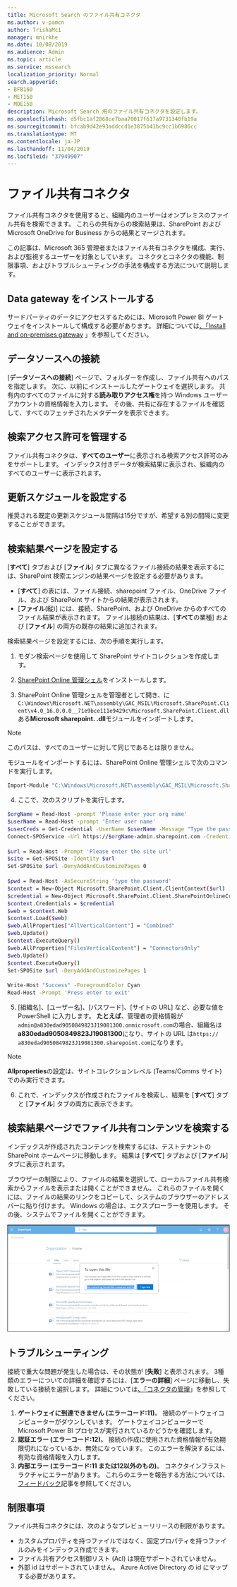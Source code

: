 ```yaml
---
title: Microsoft Search のファイル共有コネクタ
ms.author: v-pamcn
author: TrishaMc1
manager: mnirkhe
ms.date: 10/08/2019
ms.audience: Admin
ms.topic: article
ms.service: mssearch
localization_priority: Normal
search.appverid:
- BFB160
- MET150
- MOE150
description: Microsoft Search 用のファイル共有コネクタを設定します。
ms.openlocfilehash: d5fbc1af2868ce7baa70017f617a9731340fb19a
ms.sourcegitcommit: bfcab9d42e93addccd1e3875b41bc9cc1b6986cc
ms.translationtype: MT
ms.contentlocale: ja-JP
ms.lasthandoff: 11/04/2019
ms.locfileid: "37949907"
---
```

# <a name="file-share-connector"></a>ファイル共有コネクタ

ファイル共有コネクタを使用すると、組織内のユーザーはオンプレミスのファイル共有を検索できます。 これらの共有からの検索結果は、SharePoint および Microsoft OneDrive for Business からの結果とマージされます。

この記事は、Microsoft 365 管理者またはファイル共有コネクタを構成、実行、および監視するユーザーを対象としています。 コネクタとコネクタの機能、制限事項、およびトラブルシューティングの手法を構成する方法について説明します。

## <a name="install-a-data-gateway"></a>Data gateway をインストールする
サードパーティのデータにアクセスするためには、Microsoft Power BI ゲートウェイをインストールして構成する必要があります。 詳細については[、「Install and on-premises gateway](https://docs.microsoft.com/data-integration/gateway/service-gateway-install) 」を参照してください。  

## <a name="connect-to-a-data-source"></a>データソースへの接続
[**データソースへの接続**] ページで、フォルダーを作成し、ファイル共有へのパスを指定します。 次に、以前にインストールしたゲートウェイを選択します。 共有内のすべてのファイルに対する**読み取りアクセス権**を持つ Windows ユーザーアカウントの資格情報を入力します。 その後、共有に存在するファイルを確認して、すべてのフェッチされたメタデータを表示できます。

## <a name="manage-search-permissions"></a>検索アクセス許可を管理する
ファイル共有コネクタは、**すべてのユーザー**に表示される検索アクセス許可のみをサポートします。 インデックス付きデータが検索結果に表示され、組織内のすべてのユーザーに表示されます。

## <a name="set-the-refresh-schedule"></a>更新スケジュールを設定する
推奨される既定の更新スケジュール間隔は15分ですが、希望する別の間隔に変更することができます。

## <a name="set-up-your-search-results-page"></a>検索結果ページを設定する
[**すべて**] タブおよび [**ファイル**] タブに異なるファイル接続の結果を表示するには、SharePoint 検索エンジンの結果ページを設定する必要があります。
- [**すべて**] の表には、ファイル接続、sharepoint ファイル、OneDrive ファイル、および SharePoint サイトからの結果が表示されます。 
- [**ファイル**(縦)] には、接続、SharePoint、および OneDrive からのすべてのファイル結果が表示されます。
ファイル接続の結果は、[**すべて**の業種] および [**ファイル**] の両方の既存の結果に追加されます。

検索結果ページを設定するには、次の手順を実行します。
1. モダン検索ページを使用して SharePoint サイトコレクションを作成します。

2. [SharePoint Online 管理シェル](https://www.microsoft.com/download/details.aspx?id=35588)をインストールします。

3. SharePoint Online 管理シェルを管理者として開き、に`C:\Windows\Microsoft.NET\assembly\GAC_MSIL\Microsoft.SharePoint.Client\v4.0_16.0.0.0__71e9bce111e9429c\Microsoft.SharePoint.Client.dll`ある**Microsoft sharepoint. .dll**モジュールをインポートします。

> [!NOTE]
> このパスは、すべてのユーザーに対して同じであるとは限りません。

モジュールをインポートするには、SharePoint Online 管理シェルで次のコマンドを実行します。
```bash
Import-Module "C:\Windows\Microsoft.NET\assembly\GAC_MSIL\Microsoft.SharePoint.Client\v4.0_16.0.0.0__71e9bce111e9429c\Microsoft.SharePoint.Client.dll" 
```

4. ここで、次のスクリプトを実行します。
```bash
$orgName = Read-Host -prompt 'Please enter your org name'
$userName = Read-Host -prompt 'Enter user name'
$userCreds = Get-Credential -UserName $userName -Message "Type the password"
Connect-SPOService -Url https://$orgName-admin.sharepoint.com -Credential $userCreds

$url = Read-Host -Prompt 'Please enter the site url'
$site = Get-SPOSite -Identity $url
Set-SPOSite $url -DenyAddAndCustomizePages 0

$pwd = Read-Host -AsSecureString 'type the password'
$context = New-Object Microsoft.SharePoint.Client.ClientContext($url)
$credential = New-Object Microsoft.SharePoint.Client.SharePointOnlineCredentials($userName, $pwd)
$context.Credentials = $credential
$web = $context.Web
$context.Load($web)
$web.AllProperties["AllVerticalContent"] = "Combined"
$web.Update()
$context.ExecuteQuery()
$web.AllProperties["FilesVerticalContent"] = "ConnectorsOnly"
$web.Update()
$context.ExecuteQuery()
Set-SPOSite $url -DenyAddAndCustomizePages 1

Write-Host "Success" -ForegroundColor Cyan
Read-Host -Prompt 'Press enter to exit'
```

5. [組織名]、[ユーザー名]、[パスワード]、[サイトの URL] など、必要な値を PowerShell に入力します。 **たとえば**、管理者の資格情報が`admin@a830edad9050849823J19081300.onmicrosoft.com`の場合、組織名は**a830edad9050849823J19081300**になり、サイトの URL は`https:// a830edad9050849823J19081300.sharepoint.com`になります。

> [!NOTE]
> **Allproperties**の設定は、サイトコレクションレベル (Teams/Comms サイト) でのみ実行できます。

6. これで、インデックスが作成されたファイルを検索し、結果を [**すべて**] タブと [**ファイル**] タブの両方に表示できます。

## <a name="search-for-file-share-content-in-the-search-results-page"></a>検索結果ページでファイル共有コンテンツを検索する
インデックスが作成されたコンテンツを検索するには、テストテナントの SharePoint ホームページに移動します。 結果は [**すべて**] タブおよび [**ファイル**] タブに表示されます。

ブラウザーの制限により、ファイルの結果を選択して、ローカルファイル共有検索からファイルを表示または開くことができません。 これらのファイルを開くには、ファイルの結果のリンクをコピーして、システムのブラウザーのアドレスバーに貼り付けます。 Windows の場合は、エクスプローラーを使用します。 その後、システムでファイルを開くことができます。

![[リンクのコピー] ダイアログボックスを開いた SharePoint 検索。](media/fileshare-search.png)

## <a name="troubleshooting"></a>トラブルシューティング
接続で重大な問題が発生した場合は、その状態が [**失敗**] と表示されます。 3種類のエラーについての詳細を確認するには、[**エラーの詳細**] ページに移動し、失敗している接続を選択します。 詳細については[、「コネクタの管理](manage-connector.md)」を参照してください。
1. **ゲートウェイに到達できません (エラーコード:11)**。 接続のゲートウェイコンピューターがダウンしています。 ゲートウェイコンピューターで Microsoft Power BI プロセスが実行されているかどうかを確認します。
2. **認証エラー (エラーコード:12)**。 接続の作成に使用された資格情報が有効期限切れになっているか、無効になっています。 このエラーを解決するには、有効な資格情報を入力します。
3. **内部エラー (エラーコード:11 または12以外のもの)**。 コネクタインフラストラクチャにエラーがあります。 これらのエラーを報告する方法については、[フィードバック](connectors-feedback.md)記事を参照してください。

## <a name="limitations"></a>制限事項
ファイル共有コネクタには、次のようなプレビューリリースの制限があります。
* カスタムプロパティを持つファイルではなく、固定プロパティを持つファイルのみをインデックス作成できます。
* ファイル共有アクセス制御リスト (Acl) は現在サポートされていません。
* 外部 id はサポートされていません。 Azure Active Directory の id にマップする必要があります。